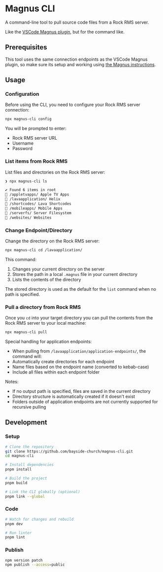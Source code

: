 # Magnus CLI

A command-line tool to pull source code files from a Rock RMS server.

Like the [VSCode Magnus plugin](https://www.triumph.tech/magnus), but for the command like.

## Prerequisites

This tool uses the same connection endpoints as the VSCode Magnus plugin, so make sure its setup and working using [the Magnus instructions](https://marketplace.visualstudio.com/items?itemName=TriumphTech.magnus).

## Usage

### Configuration

Before using the CLI, you need to configure your Rock RMS server connection:

```bash
npx magnus-cli config
```

You will be prompted to enter:

- Rock RMS server URL
- Username
- Password

### List items from Rock RMS

List files and directories on the Rock RMS server:

```bash
❯ npx magnus-cli ls

✔ Found 6 items in root
📁 /appletvapps/ Apple TV Apps
📁 /lavaapplication/ Helix
📁 /shortcodes/ Lava Shortcodes
📁 /mobileapps/ Mobile Apps
📁 /serverfs/ Server Filesystem
📁 /websites/ Websites
```

### Change Endpoint/Directory

Change the directory on the Rock RMS server:

```bash
npx magnus-cli cd /lavaapplication/
```

This command:

1. Changes your current directory on the server
2. Stores the path in a local `.magnus` file in your current directory
3. Lists the contents of the directory

The stored directory is used as the default for the `list` command when no path is specified.

### Pull a directory from Rock RMS

Once you `cd` into your target directory you can pull the contents from the Rock RMS server to your local machine:

```bash
npx magnus-cli pull
```

Special handling for application endpoints:

- When pulling from `/lavaapplication/application-endpoints/`, the command will:
- Automatically create directories for each endpoint
- Name files based on the endpoint name (converted to kebab-case)
- Include all files within each endpoint folder

Notes:

- If no output path is specified, files are saved in the current directory
- Directory structure is automatically created if it doesn't exist
- Folders outside of application endpoints are not currently supported for recursive pulling

## Development

### Setup

```bash
# Clone the repository
git clone https://github.com/bayside-church/magnus-cli.git
cd magnus-cli

# Install dependencies
pnpm install

# Build the project
pnpm build

# Link the CLI globally (optional)
pnpm link --global
```

### Code

```bash
# Watch for changes and rebuild
pnpm dev

# Run linter
pnpm lint
```

### Publish

```bash
npm version patch
npm publish --access=public
```
